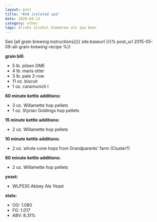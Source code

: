 ```yaml
---
layout: post
title: "#34 isolated ipa"
date: 2020-04-23
category: other
tags: drinks alcohol homebrew ale ipa beer
---
```

See  [all grain brewing instructions]({{ site.baseurl }}{% post_url 2015-05-09-all-grain-brewing-recipe %})

**grain bill:**
* 5 lb. pilsen DME
* 4 lb. maris otter
* 3 lb. pale 2-row
* 11 oz. biscuit
* 1 oz. caramunich I

**60 minute kettle additions:**
* 3 oz. Willamette hop pellets
* 1 oz. Styrian Goldings hop pellets

**15 minute kettle additions:**
* 2 oz. Willamette hop pellets

**10 minute kettle additions:**
* 2 oz. whole cone hops from Grandparents' farm (Cluster?)

**60 minute kettle additions:**
* 2 oz. Willamette hop pellets

**yeast:**
* WLP530 Abbey Ale Yeast

**stats:**
* OG: 1.080
* FG: 1.017
* ABV: 8.31%
